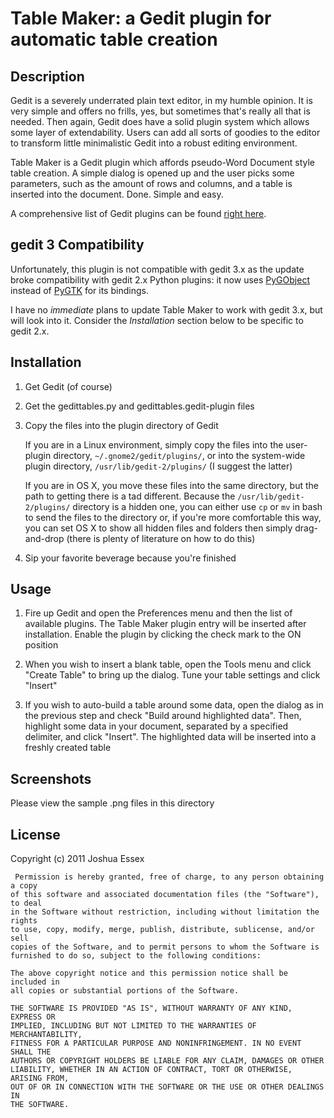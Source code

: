 # Table Maker: a Gedit plugin for automatic table creation

## Description

Gedit is a severely underrated plain text editor, in my humble opinion. It is 
very simple and offers no frills, yes, but sometimes that's really all that 
is needed. Then again, Gedit does have a solid plugin system which allows some 
layer of extendability. Users can add all sorts of goodies to the editor to 
transform little minimalistic Gedit into a robust editing environment.

Table Maker is a Gedit plugin which affords pseudo-Word Document style table 
creation. A simple dialog is opened up and the user picks some parameters, such 
as the amount of rows and columns, and a table is inserted into the document. 
Done. Simple and easy.

A comprehensive list of Gedit plugins can be found <a href="http://live.gnome.org/Gedit/Plugins">right here</a>.

## gedit 3 Compatibility

Unfortunately, this plugin is not compatible with gedit 3.x as the update broke
compatibility with gedit 2.x Python plugins: it now uses [PyGObject](https://live.gnome.org/PyGObject) instead of 
[PyGTK](http://www.pygtk.org/) for its bindings.

I have no _immediate_ plans to update Table Maker to work with gedit 3.x, but will
look into it. Consider the _Installation_ section below to be specific to gedit 2.x.

## Installation

1. Get Gedit (of course)

2. Get the gedittables.py and gedittables.gedit-plugin files

3. Copy the files into the plugin directory of Gedit
    
    If you are in a Linux environment, simply copy the files into the user-plugin 
    directory, `~/.gnome2/gedit/plugins/`, or into the system-wide plugin directory, 
    `/usr/lib/gedit-2/plugins/` (I suggest the latter)
    
    If you are in OS X, you move these files into the same directory, but the path 
    to getting there is a tad different. Because the `/usr/lib/gedit-2/plugins/` 
    directory is a hidden one, you can either use `cp` or `mv` in bash to send 
    the files to the directory or, if you're more comfortable this way, you can 
    set OS X to show all hidden files and folders then simply drag-and-drop 
    (there is plenty of literature on how to do this)
    
4. Sip your favorite beverage because you're finished

## Usage

1. Fire up Gedit and open the Preferences menu and then the list of available 
plugins. The Table Maker plugin entry will be inserted after installation. Enable 
the plugin by clicking the check mark to the ON position

2. When you wish to insert a blank table, open the Tools menu and click "Create 
Table" to bring up the dialog. Tune your table settings and click "Insert"

3. If you wish to auto-build a table around some data, open the dialog as in 
the previous step and check "Build around highlighted data". Then, highlight some 
data in your document, separated by a specified delimiter, and click "Insert". The 
highlighted data will be inserted into a freshly created table

## Screenshots

Please view the sample .png files in this directory
                   
## License

Copyright (c) 2011 Joshua Essex

     Permission is hereby granted, free of charge, to any person obtaining a copy
    of this software and associated documentation files (the "Software"), to deal
    in the Software without restriction, including without limitation the rights
    to use, copy, modify, merge, publish, distribute, sublicense, and/or sell
    copies of the Software, and to permit persons to whom the Software is
    furnished to do so, subject to the following conditions:

    The above copyright notice and this permission notice shall be included in
    all copies or substantial portions of the Software.

    THE SOFTWARE IS PROVIDED "AS IS", WITHOUT WARRANTY OF ANY KIND, EXPRESS OR
    IMPLIED, INCLUDING BUT NOT LIMITED TO THE WARRANTIES OF MERCHANTABILITY,
    FITNESS FOR A PARTICULAR PURPOSE AND NONINFRINGEMENT. IN NO EVENT SHALL THE
    AUTHORS OR COPYRIGHT HOLDERS BE LIABLE FOR ANY CLAIM, DAMAGES OR OTHER
    LIABILITY, WHETHER IN AN ACTION OF CONTRACT, TORT OR OTHERWISE, ARISING FROM,
    OUT OF OR IN CONNECTION WITH THE SOFTWARE OR THE USE OR OTHER DEALINGS IN
    THE SOFTWARE.

